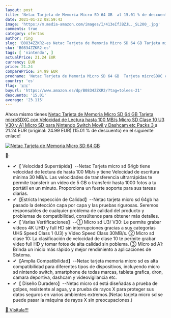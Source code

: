 ```yaml
---
layout: post
title: 'Netac Tarjeta de Memoria Micro SD 64 GB  al 15.01 % de descuento'
date: 2021-01-22 08:59:43
image: 'https://m.media-amazon.com/images/I/413eIfJBZJL._SL200_.jpg'
comments: true
category: ofertas
author: ring
slug: 'B0834ZZKR2-es Netac Tarjeta de Memoria Micro SD 64 GB Tarjeta microSDXC...'
sku: 'B0834ZZKR2-es'
tags: [ 'nintendo', ]
actualPrice: 21.24 EUR
currency: EUR
price: 21.24
comparePrice: 24.99 EUR
prodname: 'Netac Tarjeta de Memoria Micro SD 64 GB  Tarjeta microSDXC con Velocidad de Lectura hasta 100 MB/s  Micro SD Clase 10  U3  V30 y A1  Micro SD para Nintendo Switch  Movil y Dashcam etc  Packs 3 '
country: 'es'
flag: '🇪🇸'
buyurl: 'https://www.amazon.es/dp/B0834ZZKR2/?tag=tolees-21'
descuento: '15.01'
average: '23.115'
---
```


Ahora mismo tienes [Netac Tarjeta de Memoria Micro SD 64 GB  Tarjeta microSDXC con Velocidad de Lectura hasta 100 MB/s  Micro SD Clase 10  U3  V30 y A1  Micro SD para Nintendo Switch  Movil y Dashcam etc  Packs 3 ](https://www.amazon.es/dp/B0834ZZKR2/?tag=tolees-21) a 21.24 EUR (original: 24.99 EUR) (15.01 %  de descuento) en el siguiente enlace!

[![Netac Tarjeta de Memoria Micro SD 64 GB ](https://m.media-amazon.com/images/I/413eIfJBZJL._SL200_.jpg)](https://www.amazon.es/dp/B0834ZZKR2/?tag=tolees-21)

🔎:

- ✔【 Velocidad Superrápida】--Netac Tarjeta micro sd 64gb tiene velocidad de lectura de hasta 100 Mb/s y tiene Velocidad de escritura mínima 30 MB/s. Las velocidades de transferencia ultrarrápidas te permite transferir un vídeo de 5 GB o transferir hasta 1000 fotos a tu portátil en un minuto. Proporciona un fuerte soporte para sus tareas diarias.
- ✔【Estricta Inspección de Calidad】--Netac tarjeta micro sd 64gb ha pasado la detección capa por capa y las pruebas rigurosas. Seremos responsables de cualquier problema de calidad del producto y problemas de compatibilidad, consúltenos para obtener más detalles.
- ✔【 Varias Vertificaciones】--① Micro sd U3/ V30: Le permite grabar vídeos 4K UHD y full HD sin interrupciones gracias a sus categorías UHS Speed Class 1 (U3) y Video Speed Class 30MB/s. ② Micro sd clase 10: La clasificación de velocidad de clase 10 te permite grabar video full HD y tomar fotos de alta calidad sin poblema. ③ Micro sd A1: Brinda un inicio más rápido y mejor rendimiento a aplicaciones de Sistema.
- ✔【Amplia Compatibilidad】--Netac tarjeta memoria micro sd es alta compatibilidad para diferentes tipos de dispositivos, incluyendo micro sd nintendo switch, smartphone de todas marcas, tableta grafica, dron, camara deportiva, dashcam y videovigilancia etc.
- ✔【 Diseño Duradero】--Netac micro sd está diseñadas a prueba de golpes, resistente al agua, y a prueba de rayos X para proteger sus datos seguros en varios ambientes extremos.(Netac tarjeta micro sd se puede pasar la máquina de rayos X sin preocupaciones.)

[🛒 Visítala!!!](https://www.amazon.es/dp/B0834ZZKR2/?tag=tolees-21)
